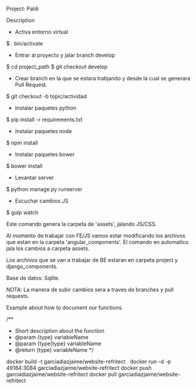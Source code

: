 Project: Paldi

Description

- Activa entorno virtual

$ . bin/activate


- Entrar al proyecto y jalar branch develop

$ cd project_path
$ git checkout develop

- Crear branch en la que se estara trabjando y desde la cual se generara Pull Request.

$ git checkout -b topic/actividad

- Instalar paquetes python

$ pip install -r requirements.txt


- Instalar paquetes node

$ npm install


- Instalar paquetes bower

$ bower install


- Levantar server

$ python manage.py runserver


- Escuchar cambios JS

$ gulp watch

Este comando genera la carpeta de 'assets', jalando JS/CSS.

Al momento de trabajar con FE/JS vamos estar modificando los archivos que estan en la
carpeta 'angular_components'. El comando en automatico jala los cambios a
carpeta assets.

Los archivos que se van a trabajar de BE estaran en carpeta project y django_components.

Base de datos: Sqlite.

NOTA: La manera de subir cambios sera a traves de branches y pull requests.


Example about how to document our functions.

/**
 * Short description about the function
 * @param {type} variableName 
 * @param {type|type} variableName 
 * @return {type} variableName 
 */

docker build -t garciadiazjaime/website-refritect .
docker run -d -p 49184:3084 garciadiazjaime/website-refritect
docker push garciadiazjaime/website-refritect
docker pull garciadiazjaime/website-refritect